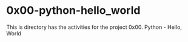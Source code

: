 # 0x00-python-hello_world
This is directory has the activities for the project 0x00. Python - Hello, World
